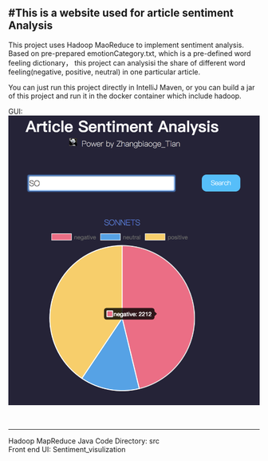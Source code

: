 #This is a website used for article sentiment Analysis
-------

This project uses Hadoop MaoReduce to implement sentiment analysis. Based on pre-prepared emotionCategory.txt, which is a pre-defined word feeling dictionary， this project can analysisi the share of different word feeling(negative, positive, neutral) in one particular article.
<br>

You can just run this project directly in IntelliJ Maven, or you can build a jar of this project and run it in the docker container which include hadoop.
<br>


GUI:
![Graphic User Interface](https://github.com/biaoge/Images/blob/master/SentimentAnalysis.png)


<br>

--------

Hadoop MapReduce Java Code Directory: src
<br>
Front end UI: Sentiment_visulization

